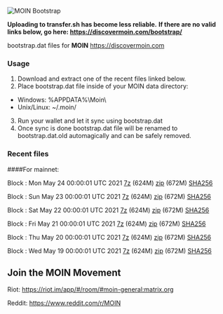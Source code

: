 ![MOIN Bootstrap](https://i.imgur.com/KjM1jMp.jpg)

**Uploading to transfer.sh has become less reliable.**
**If there are no valid links below, go here: https://discovermoin.com/bootstrap/**

bootstrap.dat files for **MOIN** https://discovermoin.com

### Usage

1. Download and extract one of the recent files linked below.
2. Place bootstrap.dat file inside of your MOIN data directory:
 - Windows: %APPDATA%\Moin\
 - Unix/Linux: ~/.moin/
3. Run your wallet and let it sync using bootstrap.dat
4. Once sync is done bootstrap.dat file will be renamed to bootstrap.dat.old automagically and can be safely removed.


### Recent files

####For mainnet:

Block : Mon May 24 00:00:01 UTC 2021 [7z](https://transfer.sh/1XR3Ymu/bootstrap.dat.20210524.7z) (624M) [zip](https://transfer.sh/1KcktZ9/bootstrap.dat.20210524.zip) (672M) [SHA256](https://transfer.sh/1RjD3G8/sha256.txt)

Block : Sun May 23 00:00:01 UTC 2021 [7z](https://transfer.sh/1nSj6mg/bootstrap.dat.20210523.7z) (624M) [zip](https://transfer.sh/1ITYG37/bootstrap.dat.20210523.zip) (672M) [SHA256](https://transfer.sh/1goJc6S/sha256.txt)

Block : Sat May 22 00:00:01 UTC 2021 [7z](https://transfer.sh/1OScjdw/bootstrap.dat.20210522.7z) (624M) [zip](https://transfer.sh/1CiOzYl/bootstrap.dat.20210522.zip) (672M) [SHA256](https://transfer.sh/1BDoCNS/sha256.txt)

Block : Fri May 21 00:00:01 UTC 2021 [7z](https://transfer.sh/ngssi/bootstrap.dat.20210521.7z) (624M) [zip](https://transfer.sh/GCiIW/bootstrap.dat.20210521.zip) (672M) [SHA256](https://transfer.sh/BQqan/sha256.txt)

Block : Thu May 20 00:00:01 UTC 2021 [7z](https://transfer.sh/12AWtZ/bootstrap.dat.20210520.7z) (624M) [zip](https://transfer.sh/PHjdQ/bootstrap.dat.20210520.zip) (672M) [SHA256](https://transfer.sh/2ZnVP/sha256.txt)

Block : Wed May 19 00:00:01 UTC 2021 [7z](https://transfer.sh/qNFUf/bootstrap.dat.20210519.7z) (624M) [zip](https://transfer.sh/7dDcG/bootstrap.dat.20210519.zip) (672M) [SHA256](https://transfer.sh/JAfEj/sha256.txt)

## Join the MOIN Movement

Riot: https://riot.im/app/#/room/#moin-general:matrix.org

Reddit: https://www.reddit.com/r/MOIN
